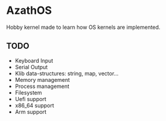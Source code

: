 # AzathOS

Hobby kernel made to learn how OS kernels are implemented.

## TODO

* Keyboard Input
* Serial Output
* Klib data-structures: string, map, vector...
* Memory management
* Process management
* Filesystem
* Uefi support
* x86_64 support
* Arm support